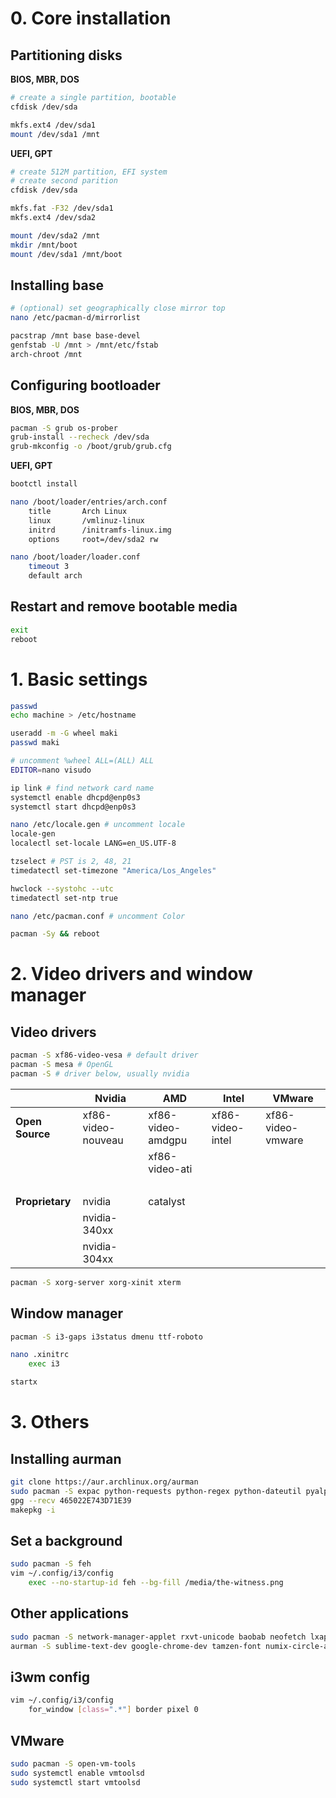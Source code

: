 # 0. Core installation

## Partitioning disks

**BIOS, MBR, DOS**
```bash
# create a single partition, bootable
cfdisk /dev/sda

mkfs.ext4 /dev/sda1
mount /dev/sda1 /mnt
```

**UEFI, GPT**
```bash
# create 512M partition, EFI system
# create second parition
cfdisk /dev/sda

mkfs.fat -F32 /dev/sda1
mkfs.ext4 /dev/sda2

mount /dev/sda2 /mnt
mkdir /mnt/boot
mount /dev/sda1 /mnt/boot
```

## Installing base

```bash
# (optional) set geographically close mirror top
nano /etc/pacman-d/mirrorlist

pacstrap /mnt base base-devel
genfstab -U /mnt > /mnt/etc/fstab
arch-chroot /mnt
```

## Configuring bootloader

**BIOS, MBR, DOS**
```bash
pacman -S grub os-prober
grub-install --recheck /dev/sda
grub-mkconfig -o /boot/grub/grub.cfg
```

**UEFI, GPT**
```bash
bootctl install

nano /boot/loader/entries/arch.conf
	title		Arch Linux
	linux		/vmlinuz-linux
	initrd		/initramfs-linux.img
	options		root=/dev/sda2 rw

nano /boot/loader/loader.conf
	timeout 3
	default arch
```

## Restart and remove bootable media

```bash
exit
reboot
```

# 1. Basic settings

```bash
passwd
echo machine > /etc/hostname

useradd -m -G wheel maki
passwd maki

# uncomment %wheel ALL=(ALL) ALL
EDITOR=nano visudo

ip link # find network card name
systemctl enable dhcpd@enp0s3
systemctl start dhcpd@enp0s3

nano /etc/locale.gen # uncomment locale
locale-gen
localectl set-locale LANG=en_US.UTF-8

tzselect # PST is 2, 48, 21
timedatectl set-timezone "America/Los_Angeles"

hwclock --systohc --utc
timedatectl set-ntp true

nano /etc/pacman.conf # uncomment Color

pacman -Sy && reboot
```

# 2. Video drivers and window manager

## Video drivers

```bash
pacman -S xf86-video-vesa # default driver
pacman -S mesa # OpenGL
pacman -S # driver below, usually nvidia
```

|               |**Nvidia**        |**AMD**          |**Intel**       |**VMware**       |
|---------------|------------------|-----------------|----------------|-----------------|
|**Open Source**|xf86-video-nouveau|xf86-video-amdgpu|xf86-video-intel|xf86-video-vmware|
|               |                  |xf86-video-ati   |                |                 |
|               |                  |                 |                |             <br>|
|**Proprietary**|nvidia            |catalyst         |                |                 |
|               |nvidia-340xx      |                 |                |                 |
|               |nvidia-304xx      |                 |                |                 |

```bash
pacman -S xorg-server xorg-xinit xterm
```

## Window manager

```bash
pacman -S i3-gaps i3status dmenu ttf-roboto

nano .xinitrc
	exec i3

startx
```

# 3. Others

## Installing aurman

```bash
git clone https://aur.archlinux.org/aurman
sudo pacman -S expac python-requests python-regex python-dateutil pyalpm python-feedparser
gpg --recv 465022E743D71E39
makepkg -i
```

## Set a background

```bash
sudo pacman -S feh
vim ~/.config/i3/config
	exec --no-startup-id feh --bg-fill /media/the-witness.png
```

## Other applications

```bash
sudo pacman -S network-manager-applet rxvt-unicode baobab neofetch lxappearance arc-gtk-theme
aurman -S sublime-text-dev google-chrome-dev tamzen-font numix-circle-arc-icons-git
```

## i3wm config

```bash
vim ~/.config/i3/config
	for_window [class=".*"] border pixel 0
```

## VMware

```bash
sudo pacman -S open-vm-tools
sudo systemctl enable vmtoolsd
sudo systemctl start vmtoolsd
```